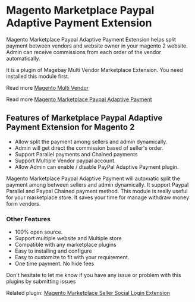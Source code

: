 # Magento Marketplace Paypal Adaptive Payment Extension
Magento Marketplace Paypal Adaptive Payment Extension helps split payment between vendors and website owner in your magento 2 website. Admin can receive commissions from each order of the vendor automatically.

It is a plugin of Magebay Multi Vendor Marketplace Extension. You need installed this module first.

Read more [Magento Multi Vendor](https://www.magebay.com/magento-multi-vendor-marketplace-extension)

Read more [Magento Marketplace Paypal Adaptive Payment](https://www.magebay.com/magento-marketplace-membership)

## Features of Marketplace Paypal Adaptive Payment Extension for Magento 2
- Allow split the payment among sellers and admin dynamically.
- Admin will get direct the commission based of seller's order.
- Support Parallel payments and Chained payments 
- Support Multiple Vendor paypal account.
- Allow Admin can enable / disable PayPal Adaptive Payment plugin.

Magento Marketplace Paypal Adaptive Payment will automatic split the payment among between sellers and admin dynamically. It support Paypal Parallel and Paypal Chained payment method. This module is really useful for your marketplace store. It saves your time  for manage withdraw money form vendors.

### Other Features
- 100% open source.
- Support multiple website and Multiple store
- Compatible with any marketplace plugins
- Easy to installing and configure
- Easy to customize to fit with your requirement.
- One time payment. No hide fees

Don't hesitate to let me know if you have any issue or problem with this plugins by submitting issues

Related plugin: [Magento Marketplace Seller Social Login Extension](https://github.com/magebaycom/magento-marketplace-seller-social-login-extension)

